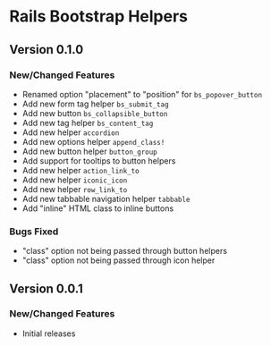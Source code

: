# Rails Bootstrap Helpers

## Version 0.1.0

### New/Changed Features
* Renamed option "placement" to "position" for `bs_popover_button`
* Add new form tag helper `bs_submit_tag`
* Add new button `bs_collapsible_button`
* Add new tag helper `bs_content_tag`
* Add new helper `accordion`
* Add new options helper `append_class!`
* Add new button helper `button_group`
* Add support for tooltips to button helpers
* Add new helper `action_link_to`
* Add new helper `iconic_icon`
* Add new helper `row_link_to`
* Add new tabbable navigation helper `tabbable`
* Add "inline" HTML class to inline buttons

### Bugs Fixed
* "class" option not being passed through button helpers
* "class" option not being passed through icon helper

## Version 0.0.1
### New/Changed Features
* Initial releases